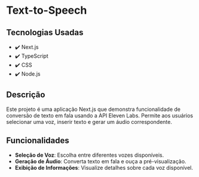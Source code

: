 # Text-to-Speech

## Tecnologias Usadas
- ✔️ Next.js
- ✔️ TypeScript
- ✔️ CSS
- ✔️ Node.js

## Descrição

Este projeto é uma aplicação Next.js que demonstra funcionalidade de conversão de texto em fala usando a API Eleven Labs. Permite aos usuários selecionar uma voz, inserir texto e gerar um áudio correspondente.

## Funcionalidades
- **Seleção de Voz**: Escolha entre diferentes vozes disponíveis.
- **Geração de Áudio**: Converta texto em fala e ouça a pré-visualização.
- **Exibição de Informações**: Visualize detalhes sobre cada voz disponível.
